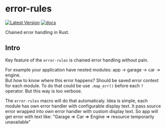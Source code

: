 # error-rules

[![Latest Version](https://img.shields.io/crates/v/error-rules.svg)](https://crates.io/crates/error-rules)
[![docs](https://docs.rs/error-rules/badge.svg)](https://docs.rs/error-rules)

Chained error handling in Rust.

## Intro

Key feature of the `error-rules` is chained error handling without pain.

For example your application have nested modules: app -> garage -> car -> engine. \
But how to know where this error happens? Should be saved error context for each module.
To do that could be use `.map_err()` before each `?` operator. But this way is too verbose.

The `error-rules` macro will do that automaticaly.
Idea is simple, each module has own error handler with configurable display text.
It pass source error wrapped into own error handler with custom display text.
So app will get error with text like: "Garage => Car => Engine => resource temporarily unavailable"
